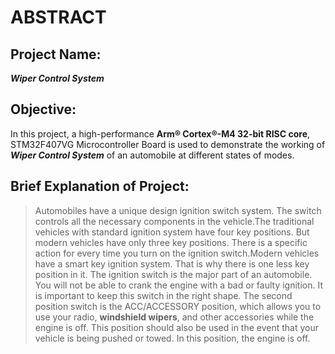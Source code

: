 # ABSTRACT
## Project Name:
***Wiper Control System***
## Objective:
In this project, a high-performance **Arm® Cortex®-M4 32-bit RISC core**, STM32F407VG Microcontroller Board is used to demonstrate the working of ***Wiper Control System*** of an automobile at different states of modes.
## Brief Explanation of Project:
>Automobiles have a unique design ignition switch system. The switch controls all the necessary components in the vehicle.The traditional vehicles with standard ignition system have four key positions. But modern vehicles have only three key positions. There is a specific action for every time you turn on the ignition switch.Modern vehicles have a smart key ignition system. That is why there is one less key position in it. The ignition switch is the major part of an automobile. You will not be able to crank the engine with a bad or faulty ignition. It is important to keep this switch in the right shape.
>The second position switch is the ACC/ACCESSORY position, which allows you to use your radio, **windshield wipers**, and other accessories while the engine is off. This position should also be used in the event that your vehicle is being pushed or towed. In this position, the engine is off.


